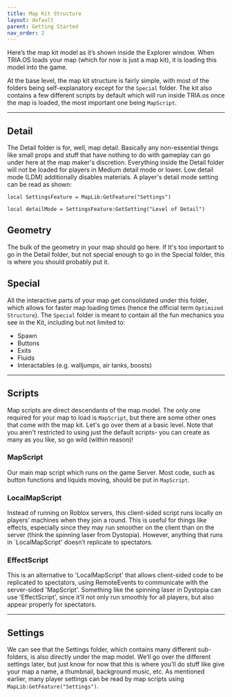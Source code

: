 ```yaml
---
title: Map Kit Structure
layout: default
parent: Getting Started
nav_order: 2
---
```


Here’s the map kit model as it’s shown inside the Explorer window. When TRIA.OS loads your map (which for now is just a map kit), it is loading this model into the game.

At the base level, the map kit structure is fairly simple, with most of the folders being self-explanatory except for the `Special` folder. The kit also contains a few different scripts by default which will run inside TRIA.os once the map is loaded, the most important one being `MapScript`.

***

## Detail
The Detail folder is for, well, map detail. Basically any non-essential things like small props and stuff that have nothing to do with gameplay can go under here at the map maker's discretion. Everything inside the Detail folder will not be loaded for players in Medium detail mode or lower. Low detail mode (LDM) additionally disables materials. A player's detail mode setting can be read as shown:

```luau
local SettingsFeature = MapLib:GetFeature("Settings")

local detailMode = SettingsFeature:GetSetting("Level of Detail")
```

## Geometry
The bulk of the geometry in your map should go here. If It's too important to go in the Detail folder, but not special enough to go in the Special folder, this is where you should probably put it.

## Special

All the interactive parts of your map get consolidated under this folder, which allows for faster map loading times (hence the official term `Optimized Structure`). The `Special` folder is meant to contain all the fun mechanics you see in the Kit, including but not limited to: 
- Spawn
- Buttons
- Exits
- Fluids
- Interactables (e.g. walljumps, air tanks, boosts)

***

## Scripts
Map scripts are direct descendants of the map model. The only one required for your map to load is `MapScript`, but there are some other ones that come with the map kit. Let's go over them at a basic level. Note that you aren't restricted to using just the default scripts- you can create as many as you like, so go wild (within reason)!

### MapScript
Our main map script which runs on the game Server. Most code, such as button functions and liquids moving, should be put in `MapScript`.

### LocalMapScript
Instead of running on Roblox servers, this client-sided script runs locally on players’ machines when they join a round. This is useful for things like effects, especially since they may run smoother on the client than on the server (think the spinning laser from Dystopia). However, anything that runs in `LocalMapScript' doesn’t replicate to spectators.

### EffectScript
This is an alternative to 'LocalMapScript' that allows client-sided code to be replicated to spectators, using RemoteEvents to communicate with the server-sided 'MapScript'. Something like the spinning laser in Dystopia can use 'EffectScript', since it’ll not only run smoothly for all players, but also appear properly for spectators.

***

## Settings

We can see that the Settings folder, which contains many different sub-folders, is also directly under the map model. We’ll go over the different settings later, but just know for now that this is where you’ll do stuff like give your map a name, a thumbnail, background music, etc. As mentioned earlier, many player settings can be read by map scripts using `MapLib:GetFeature("Settings")`.